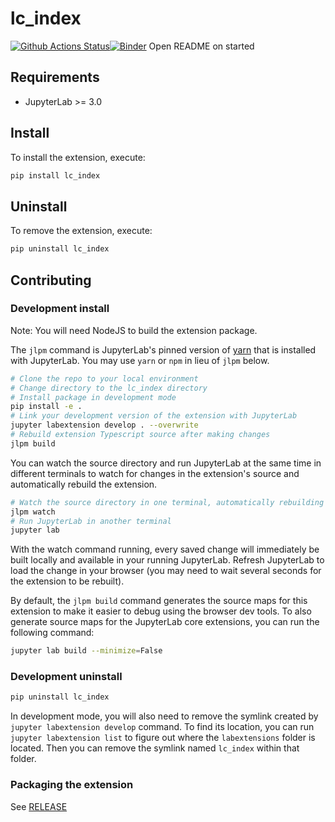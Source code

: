 # lc_index

[![Github Actions Status](https://github.com/entap/jupyterlab_lc_index/workflows/Build/badge.svg)](https://github.com/entap/jupyterlab_lc_index/actions/workflows/build.yml)[![Binder](https://mybinder.org/badge_logo.svg)](https://mybinder.org/v2/gh/entap/jupyterlab_lc_index/main?urlpath=lab)
Open README on started

## Requirements

- JupyterLab >= 3.0

## Install

To install the extension, execute:

```bash
pip install lc_index
```

## Uninstall

To remove the extension, execute:

```bash
pip uninstall lc_index
```

## Contributing

### Development install

Note: You will need NodeJS to build the extension package.

The `jlpm` command is JupyterLab's pinned version of
[yarn](https://yarnpkg.com/) that is installed with JupyterLab. You may use
`yarn` or `npm` in lieu of `jlpm` below.

```bash
# Clone the repo to your local environment
# Change directory to the lc_index directory
# Install package in development mode
pip install -e .
# Link your development version of the extension with JupyterLab
jupyter labextension develop . --overwrite
# Rebuild extension Typescript source after making changes
jlpm build
```

You can watch the source directory and run JupyterLab at the same time in different terminals to watch for changes in the extension's source and automatically rebuild the extension.

```bash
# Watch the source directory in one terminal, automatically rebuilding when needed
jlpm watch
# Run JupyterLab in another terminal
jupyter lab
```

With the watch command running, every saved change will immediately be built locally and available in your running JupyterLab. Refresh JupyterLab to load the change in your browser (you may need to wait several seconds for the extension to be rebuilt).

By default, the `jlpm build` command generates the source maps for this extension to make it easier to debug using the browser dev tools. To also generate source maps for the JupyterLab core extensions, you can run the following command:

```bash
jupyter lab build --minimize=False
```

### Development uninstall

```bash
pip uninstall lc_index
```

In development mode, you will also need to remove the symlink created by `jupyter labextension develop`
command. To find its location, you can run `jupyter labextension list` to figure out where the `labextensions`
folder is located. Then you can remove the symlink named `lc_index` within that folder.

### Packaging the extension

See [RELEASE](RELEASE.md)
